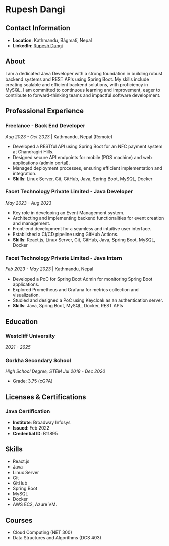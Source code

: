 # Rupesh Dangi

## Contact Information
- **Location**: Kathmandu, Bāgmatī, Nepal
- **LinkedIn**: [Rupesh Dangi](https://www.linkedin.com/in/rupeshdangi156)

## About
I am a dedicated Java Developer with a strong foundation in building robust backend systems and REST APIs using Spring Boot. My skills include creating scalable and efficient backend solutions, with proficiency in MySQL. I am committed to continuous learning and improvement, eager to contribute to forward-thinking teams and impactful software development.

## Professional Experience

### Freelance - Back End Developer
_Aug 2023 - Oct 2023_ | Kathmandu, Nepal (Remote)
- Developed a RESTful API using Spring Boot for an NFC payment system at Chandragiri Hills.
- Designed secure API endpoints for mobile (POS machine) and web applications (admin portal).
- Managed deployment processes, ensuring efficient implementation and integration.
- **Skills**: Linux Server, Git, GitHub, Java, Spring Boot, MySQL, Docker

### Facet Technology Private Limited - Java Developer
_May 2023 - Aug 2023_
- Key role in developing an Event Management system.
- Architecting and implementing backend functionalities for event creation and management.
- Front-end development for a seamless and intuitive user interface.
- Established a CI/CD pipeline using GitHub Actions.
- **Skills**: React.js, Linux Server, Git, GitHub, Java, Spring Boot, MySQL, Docker

### Facet Technology Private Limited - Java Intern
_Feb 2023 - May 2023_ | Kathmandu, Nepal
- Developed a PoC for Spring Boot Admin for monitoring Spring Boot applications.
- Explored Prometheus and Grafana for metrics collection and visualization.
- Studied and designed a PoC using Keycloak as an authentication server.
- **Skills**: Java, Spring Boot, MySQL, Docker, REST APIs

## Education

### Westcliff University
_2021 - 2025_

### Gorkha Secondary School
_High School Degree, STEM_
_Jul 2019 - Dec 2020_
- Grade: 3.75 (cGPA)

## Licenses & Certifications

### Java Certification
- **Institute**: Broadway Infosys
- **Issued**: Feb 2022
- **Credential ID**: B11895

## Skills
- React.js
- Java
- Linux Server
- Git
- GitHub
- Spring Boot
- MySQL
- Docker
- AWS EC2, Azure VM.

## Courses
- Cloud Computing (NET 300)
- Data Structures and Algorithms (DCS 403)

